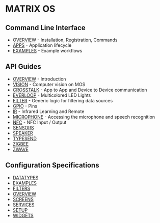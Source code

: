 # MATRIX OS

## Command Line Interface
* [OVERVIEW](../CLI/overview.md) - Installation, Registration, Commands
* [APPS](../CLI/apps.md) - Application lifecycle
* [EXAMPLES](../CLI/example.md) - Example workflows

## API Guides
* [OVERVIEW](../API/overview.md) - Introduction
* [VISION](../API/computer-vision.md) - Computer vision on MOS
* [CROSSTALK](../API/crosstalk.md) - App to App and Device to Device communication
* [EVERLOOP](../API/everloop.md) - Multicolored LED Lights
* [FILTER](../API/filter.md) - Generic logic for filtering data sources
* [GPIO](../API/GPIO.md) - Pins
* [IR](../API/ir.md) - Infrared Learning and Remote
* [MICROPHONE](../API/microphone.md) - Accessing the microphone and speech recognition
* [NFC](../API/nfc.md) - NFC Input / Output
* [SENSORS](../API/sensors.md)
* [SPEAKER](../API/speaker.md)
* [TYPESEND](../API/typesend.md)
* [ZIGBEE](../API/zigbee.md)
* [ZWAVE](../API/zwave.md)

## Configuration Specifications
* [DATATYPES](../Configuration/datatypes.md)
* [EXAMPLES](../Configuration/examples.md)
* [FILTERS](../Configuration/filters.md)
* [OVERVIEW](../Configuration/overview.md)
* [SCREENS](../Configuration/screens.md)
* [SERVICES](../Configuration/services.md)
* [SETUP](../Configuration/setup.md)
* [WIDGETS](../Configuration/widgets.md)
